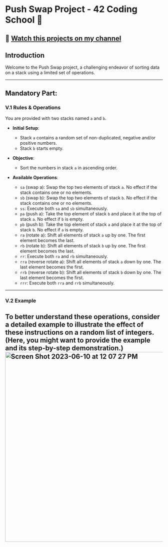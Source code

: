 # Push Swap Project - 42 Coding School 🚀

🔗 [Watch this projects on my channel](https://youtu.be/2-1UbB4wlWU)
---

## Introduction

Welcome to the Push Swap project, a challenging endeavor of sorting data on a stack using a limited set of operations.

---

## **Mandatory Part**:

### **V.1 Rules & Operations**

You are provided with two stacks named `a` and `b`.

- **Initial Setup**:
  - Stack `a` contains a random set of non-duplicated, negative and/or positive numbers.
  - Stack `b` starts empty.

- **Objective**: 
  - Sort the numbers in stack `a` in ascending order.

- **Available Operations**:

  - `sa` (swap a): Swap the top two elements of stack `a`. No effect if the stack contains one or no elements.
  - `sb` (swap b): Swap the top two elements of stack `b`. No effect if the stack contains one or no elements.
  - `ss`: Execute both `sa` and `sb` simultaneously.
  - `pa` (push a): Take the top element of stack `b` and place it at the top of stack `a`. No effect if `b` is empty.
  - `pb` (push b): Take the top element of stack `a` and place it at the top of stack `b`. No effect if `a` is empty.
  - `ra` (rotate a): Shift all elements of stack `a` up by one. The first element becomes the last.
  - `rb` (rotate b): Shift all elements of stack `b` up by one. The first element becomes the last.
  - `rr`: Execute both `ra` and `rb` simultaneously.
  - `rra` (reverse rotate a): Shift all elements of stack `a` down by one. The last element becomes the first.
  - `rrb` (reverse rotate b): Shift all elements of stack `b` down by one. The last element becomes the first.
  - `rrr`: Execute both `rra` and `rrb` simultaneously.

---

### **V.2 Example**

To better understand these operations, consider a detailed example to illustrate the effect of these instructions on a random list of integers. (Here, you might want to provide the example and its step-by-step demonstration.)
<img width="606" alt="Screen Shot 2023-06-10 at 12 07 27 PM" src="https://github.com/kieubo90/push_swap/assets/88286643/36050b79-8b8e-4b8d-b023-5750021cf6d6">
---

